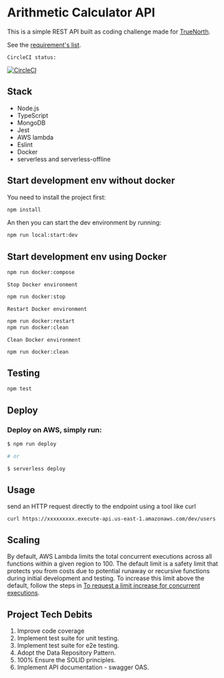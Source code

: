 
# Arithmetic Calculator API

This is a simple REST API built as coding challenge made for [TrueNorth](https://www.truenorth.co/).

See the [requirement's list](./TrueNorth_LoanPro_Coding_Challenge.pdf).

`CircleCI status:`

[![CircleCI](https://dl.circleci.com/status-badge/img/gh/web2solutions/arithmetic-calculator-api/tree/main.svg?style=svg)](https://dl.circleci.com/status-badge/redirect/gh/web2solutions/arithmetic-calculator-api/tree/main)

## Stack

* Node.js
* TypeScript
* MongoDB
* Jest
* AWS lambda
* Eslint
* Docker
* serverless and serverless-offline

## Start development env without docker

You need to install the project first:

```bash
npm install
```

An then you can start the dev environment by running:

```bash
npm run local:start:dev
```

## Start development env using Docker

```bash
npm run docker:compose
```

`Stop Docker environment`

```bash
npm run docker:stop
```

`Restart Docker environment`

```bash
npm run docker:restart
npm run docker:clean
```

`Clean Docker environment`

```bash
npm run docker:clean
```

## Testing

```bash
npm test
```

## Deploy



### Deploy on AWS, simply run:

```bash
$ npm run deploy

# or

$ serverless deploy
```



## Usage

send an HTTP request directly to the endpoint using a tool like curl

```
curl https://xxxxxxxxx.execute-api.us-east-1.amazonaws.com/dev/users
```

## Scaling

By default, AWS Lambda limits the total concurrent executions across all functions within a given region to 100. The default limit is a safety limit that protects you from costs due to potential runaway or recursive functions during initial development and testing. To increase this limit above the default, follow the steps in [To request a limit increase for concurrent executions](http://docs.aws.amazon.com/lambda/latest/dg/concurrent-executions.html#increase-concurrent-executions-limit).

## Project Tech Debits

1. Improve code coverage
2. Implement test suite for unit testing.
3. Implement test suite for e2e testing.
4. Adopt the Data Repository Pattern.
5. 100% Ensure the SOLID principles.
6. Implement API documentation - swagger OAS.
